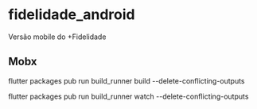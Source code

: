 # fidelidade_android
Versão mobile do +Fidelidade

## Mobx 

flutter packages pub run build_runner build --delete-conflicting-outputs

flutter packages pub run build_runner watch --delete-conflicting-outputs
